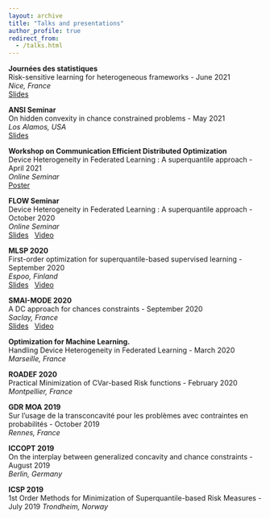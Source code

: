 ```yaml
---
layout: archive
title: "Talks and presentations"
author_profile: true
redirect_from:
  - /talks.html
---
```

**Journées des statistiques**  
Risk-sensitive learning for heterogeneous frameworks - June 2021  
*Nice, France*  
[Slides](/files/talk-sfl-jds.pdf)

**ANSI Seminar**  
On hidden convexity in chance constrained problems - May 2021  
*Los Alamos, USA*  
[Slides](/files/ansi-talk.pdf)

**Workshop on Communication Efficient Distributed Optimization**  
Device Heterogeneity in Federated Learning : A superquantile approach - April 2021  
*Online Seminar*  
[Poster](/files/poster-yassine_laguel.png)

**FLOW Seminar**  
Device Heterogeneity in Federated Learning : A superquantile approach - October 2020  
*Online Seminar*  
[Slides](/files/simplicial_fl-slides.pdf)  &nbsp;
[Video](https://www.youtube.com/watch?v=W-oNzU04Y8I)

**MLSP 2020**  
First-order optimization for superquantile-based supervised learning - September 2020  
*Espoo, Finland*  
[Slides](/files/spqr-slides.pdf)  &nbsp;
[Video](https://www.youtube.com/watch?v=JRWvWxOxRiQ)  

**SMAI-MODE 2020**  
A DC approach for chances constraints - September 2020  
*Saclay, France*  
[Slides](/files/taco-slides.pdf)  &nbsp;
[Video](https://www.youtube.com/watch?v=KB3sV-trEy4&list)

**Optimization for Machine Learning.**  
Handling Device Heterogeneity in Federated Learning - March 2020  
*Marseille, France*  

**ROADEF 2020**  
Practical Minimization of CVar-based Risk functions - February 2020  
*Montpellier, France*  

**GDR MOA 2019**  
Sur l’usage de la transconcavité pour les problèmes avec contraintes en probabilités - October 2019  
*Rennes, France*  

**ICCOPT 2019**  
On the interplay between generalized concavity and chance constraints - August 2019  
*Berlin, Germany*  

**ICSP 2019**  
1st Order Methods for Minimization of Superquantile-based Risk Measures - July 2019
*Trondheim, Norway*

